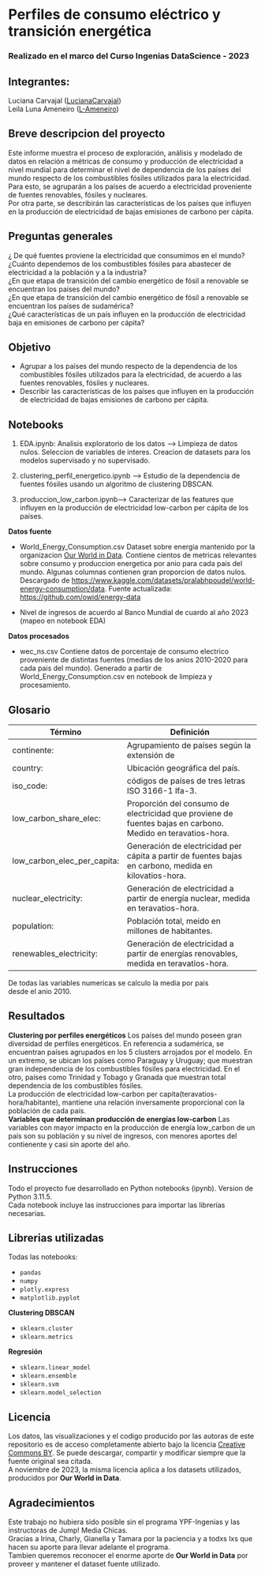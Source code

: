 # Perfiles de consumo eléctrico y transición energética

### Realizado en el marco del Curso Ingenias DataScience - 2023

## Integrantes: 
Luciana Carvajal ([LucianaCarvajal](https://github.com/LucianaCarvajal)) <br>
Leila Luna Ameneiro ([L-Ameneiro](https://github.com/L-Ameneiro))

## Breve descripcion del proyecto

Este informe muestra el proceso de exploración, análisis y modelado de datos en relación a métricas de consumo y producción de electricidad a nivel mundial para determinar el nivel de dependencia de los países del mundo respecto de los combustibles fósiles utilizados para la electricidad. Para esto, se agruparán a los países de acuerdo a electricidad proveniente de fuentes renovables, fósiles y nucleares. <br>
Por otra parte, se describirán las características de los países que influyen en la producción de electricidad de bajas emisiones de carbono per cápita.


## Preguntas generales

¿ De qué fuentes proviene la electricidad que consumimos en el mundo? <br>
¿Cuánto dependemos de los combustibles fósiles para abastecer de electricidad a la población y a la industria? <br>
¿En que etapa de transición del cambio energético de fósil a renovable se encuentran los países del mundo? <br>
¿En que etapa de transición del cambio energético de fósil a renovable se encuentran los países de sudamérica? <br>
¿Qué características de un país influyen en la producción de electricidad baja en emisiones de carbono per cápita?


## Objetivo 

- Agrupar a los países del mundo respecto de la dependencia de los combustibles fósiles utilizados para la electricidad, de acuerdo a las fuentes renovables, fósiles y nucleares. <br>
- Describir las características de los países que influyen en la producción de electricidad de bajas emisiones de carbono per cápita.

## Notebooks


1. EDA.ipynb: Analisis exploratorio de los datos --> Limpieza de datos nulos. Seleccion de variables de interes. Creacion de datasets para los modelos supervisado y no supervisado.

2. clustering_perfil_energetico.ipynb  --> Estudio de la dependencia de fuentes fósiles usando un algoritmo de clustering DBSCAN. 

3. produccion_low_carbon.ipynb--> Caracterizar de las features que influyen en la producción de electricidad low-carbon per cápita de los países.



**Datos fuente**

- World_Energy_Consumption.csv
Dataset sobre energia mantenido por la organizacion [Our World in Data](https://ourworldindata.org/). Contiene cientos de metricas relevantes sobre consumo y produccion energetica por anio para cada pais del mundo. Algunas columnas contienen gran proporcion de datos nulos.  
Descargado de https://www.kaggle.com/datasets/pralabhpoudel/world-energy-consumption/data.
Fuente actualizada: https://github.com/owid/energy-data

- Nivel de ingresos de acuerdo al Banco Mundial de cuardo al año 2023 (mapeo en notebook EDA)


**Datos procesados**
- wec_ns.csv
Contiene datos de porcentaje de consumo electrico proveniente de distintas fuentes (medias de los anios 2010-2020 para cada pais del mundo).
Generado a partir de World_Energy_Consumption.csv en notebook de limpieza y procesamiento. 

## Glosario


| Término                                 |Definición                                         |
|----------------------------|----------------------------------------------------------------|
| continente:                | Agrupamiento de países según la extensión de 
| country:                   | Ubicación geográfica del país.|
| iso_code:                  | códigos de países de tres letras ISO 3166-1 lfa-3. | 
| low_carbon_share_elec:     | Proporción del consumo de electricidad que proviene de fuentes bajas en carbono. Medido en teravatios-hora.|
| low_carbon_elec_per_capita:| Generación de electricidad per cápita a partir de fuentes bajas en carbono, medida en kilovatios-hora.|
| nuclear_electricity:       | Generación de electricidad a partir de energía nuclear, medida en teravatios-hora.|
| population:                | Población total, meido en millones de habitantes.|
| renewables_electricity:    | Generación de electricidad a partir de energías renovables, medida en teravatios-hora.|


De todas las variables numericas se calculo la media por pais desde el anio 2010.

## Resultados

**Clustering por perfiles energéticos**
Los países del mundo poseen gran diversidad de perfiles energéticos. En referencia a sudamérica, se encuentran países agrupados en los 5 clusters arrojados por el modelo. En un extremo, se ubican los países como Paraguay y Uruguay; que muestran gran independencia de los combustibles fósiles para electricidad. En el otro, países como Trinidad y Tobago y Granada que muestran total dependencia de los combustibles fósiles. <br>
La producción de electricidad low-carbon per capita(teravatios-hora/habitante), mantiene una relación inversamente proporcional con la población de cada país. <br>
**Variables que determinan producción de energías low-carbon**
Las variables con mayor impacto en la producción de energía low_carbon de un país son su población y su nivel de ingresos, con menores aportes del contienente y casi sin aporte del año.


## Instrucciones

Todo el proyecto fue desarrollado en Python notebooks (ipynb). Version de Python  3.11.5. <br>
Cada notebook incluye las instrucciones para importar las librerías necesarias. 

## Librerias utilizadas

Todas las notebooks:
- `pandas` <br>
- `numpy` <br>
- `plotly.express` <br>
- `matplotlib.pyplot` <br>

**Clustering DBSCAN** <br>
- `sklearn.cluster`<br>
- `sklearn.metrics`<br>

**Regresión**
- `sklearn.linear_model`<br>
- `sklearn.ensemble`<br>
- `sklearn.svm`<br>
- `sklearn.model_selection`<br>


## Licencia

Los datos, las visualizaciones y el codigo producido por las autoras de este repositorio es de acceso completamente abierto bajo la licencia [Creative Commons BY](https://creativecommons.org/licenses/by/4.0/). Se puede descargar, compartir y modificar siempre que la fuente original sea citada.  <br>
A noviembre de 2023, la misma licencia aplica a los datasets utilizados, producidos por **Our World in Data**. 

## Agradecimientos
Este trabajo no hubiera sido posible sin el programa YPF-Ingenias y las instructoras de Jump! Media Chicas. <br>
Gracias a Irina, Charly, Gianella y Tamara por la paciencia y a todxs lxs que hacen su aporte para llevar adelante el programa.  <br>
Tambien queremos reconocer el enorme aporte de **Our World in Data** por proveer y mantener el dataset fuente utilizado. 



